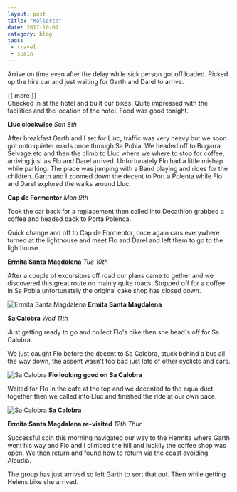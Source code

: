 ```yaml
---
layout: post
title: "Mallorca"
date: 2017-10-07
category: blog
tags:
 - travel
 - spain
---
```


<!--start excerpt-->

Arrive on time even after the delay while sick person got off loaded. Picked up the hire car and just waiting for Garth and Darel to arrive.

{{ more }}  
Checked in at the hotel and built our bikes. Quite impressed with the facilities and the location of the hotel. Food was good tonight.

**Lluc clockwise** *Sun 8th*

After breakfast Garth and I set for Lluc, traffic was very heavy but we soon got onto quieter roads once through Sa Pobla. We headed off to Bugarra Selvage etc and then the climb to Lluc where we where to stop for coffee, arriving just as Flo and Darel arrived. Unfortunately Flo had a little mishap while parking. The place was jumping with a Band playing and rides for the children. Garth and I zoomed down the decent to Port a Polenta while Flo and Darel explored the walks around Lluc.

**Cap de Formentor** *Mon 9th*  

Took the car back for a replacement then called into Decathlon grabbed a coffee and headed back to Porta Polenca. 

Quick change and off to Cap de Formentor, once again cars everywhere turned at the lighthouse and meet Flo and Darel and left them to go to the lighthouse. 

**Ermita Santa Magdalena** *Tue 10th*  

After a couple of excursions off road our plans came to gether and we discovered this great route on mainly quite roads. Stopped off for a coffee in Sa Pobla,unfortunately the original cake shop has closed down.

![Ermita Santa Magdalena](/images/2017/2017-10-07-mallorca-1.jpg) **Ermita Santa Magdalena**

**Sa Calobra** *Wed 11th*

Just getting ready to go and collect Flo's bike then she head's off for Sa Calobra.

We just caught Flo before the decent to Sa Calobra, stuck behind a bus all the way down, the assent wasn't too bad just lots of other cyclists and cars.

![Sa Calobra](/images/2017/2017-10-07-mallorca-2.jpg)
**Flo looking good on Sa Calobra**

Waited for Flo in the cafe at the top and we decented to the aqua duct together then we called into Lluc and finished the ride at our own pace.

![Sa Calobra](/images/2017/2017-10-07-mallorca.jpg)
**Sa Calobra**

**Ermita Santa Magdalena re-visited** *12th Thur*

Successful spin this morning navigated our way to the Hermita where Garth went his way and Flo and I climbed the hill and luckily the coffee shop was open. We then return and found how to return via the coast avoiding Alcudia. 

The group has just arrived so left Garth to sort that out. Then while getting Helens bike she arrived.
